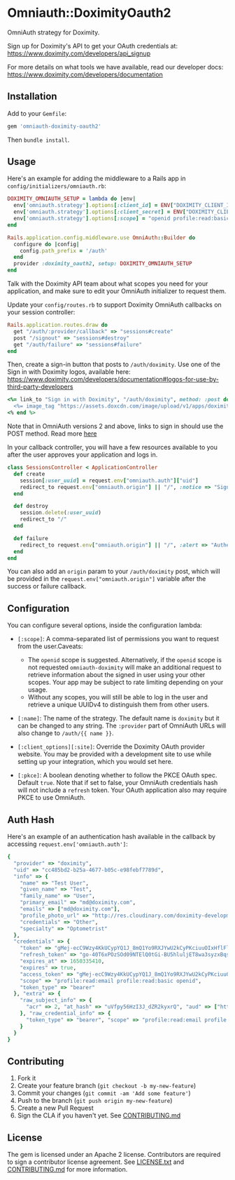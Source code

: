 # Omniauth::DoximityOauth2

OmniAuth strategy for Doximity.

Sign up for Doximity's API to get your OAuth credentials at: https://www.doximity.com/developers/api_signup

For more details on what tools we have available, read our developer docs: https://www.doximity.com/developers/documentation

## Installation

Add to your `Gemfile`:

```ruby
gem 'omniauth-doximity-oauth2'
```

Then `bundle install`.

## Usage

Here's an example for adding the middleware to a Rails app in `config/initializers/omniauth.rb`:

```ruby
DOXIMITY_OMNIAUTH_SETUP = lambda do |env|
  env['omniauth.strategy'].options[:client_id] = ENV["DOXIMITY_CLIENT_ID"]
  env['omniauth.strategy'].options[:client_secret] = ENV["DOXIMITY_CLIENT_SECRET"]
  env['omniauth.strategy'].options[:scope] = "openid profile:read:basic profile:read:email"
end

Rails.application.config.middleware.use OmniAuth::Builder do
  configure do |config|
    config.path_prefix = '/auth'
  end
  provider :doximity_oauth2, setup: DOXIMITY_OMNIAUTH_SETUP
end
```

Talk with the Doximity API team about what scopes you need for your application, and make sure to edit your OmniAuth initializer to request them.

Update your `config/routes.rb` to support Doximity OmniAuth callbacks on your session controller:

```ruby
Rails.application.routes.draw do
  get "/auth/:provider/callback" => "sessions#create"
  post "/signout" => "sessions#destroy"
  get "/auth/failure" => "sessions#failure"
end
```

Then, create a sign-in button that posts to `/auth/doximity`. Use one of the Sign in with Doximity logos, available here: https://www.doximity.com/developers/documentation#logos-for-use-by-third-party-developers

```ruby
<%= link_to "Sign in with Doximity", "/auth/doximity", method: :post do %>
  <%= image_tag "https://assets.doxcdn.com/image/upload/v1/apps/doximity/api/api-button-sign-in-with-doximity.png", alt: "Sign in with Doximity button"%>
<% end %>
```

Note that in OmniAuth versions 2 and above, links to sign in should use the POST method. Read more [here](https://github.com/omniauth/omniauth/wiki/Resolving-CVE-2015-9284)

In your callback controller, you will have a few resources available to you after the user approves your application and logs in.

```ruby
class SessionsController < ApplicationController
  def create
    session[:user_uuid] = request.env["omniauth.auth"]["uid"]
    redirect_to request.env["omniauth.origin"] || "/", :notice => "Signed in!"
  end

  def destroy
    session.delete(:user_uuid)
    redirect_to "/"
  end

  def failure
    redirect_to request.env["omniauth.origin"] || "/", :alert => "Authentication error: #{params[:message].humanize}"
  end
end
```

You can also add an `origin` param to your `/auth/doximity` post, which will be provided in the `request.env["omniauth.origin"]` variable after the success or failure callback.

## Configuration

You can configure several options, inside the configuration lambda:

* `[:scope]`: A comma-separated list of permissions you want to request from the user.Caveats:
  * The `openid` scope is suggested. Alternatively, if the `openid` scope is not requested `omniauth-doximity` will make an additional request to retrieve information about the signed in user using your other scopes. Your app may be subject to rate limiting depending on your usage.
  * Without any scopes, you will still be able to log in the user and retrieve a unique UUIDv4 to distinguish them from other users.

* `[:name]`: The name of the strategy. The default name is `doximity` but it can be changed to any string. The `:provider` part of OmniAuth  URLs will also change to `/auth/{{ name }}`.

* `[:client_options][:site]`: Override the Doximity OAuth provider website. You may be provided with a development site to use while setting up your integration, which you would set here.

* `[:pkce]`: A boolean denoting whether to follow the PKCE OAuth spec. Default `true`. Note that if set to false, your OmniAuth credentials hash will not include a `refresh` token. Your OAuth application also may require PKCE to use OmniAuth.

## Auth Hash

Here's an example of an authentication hash available in the callback by accessing `request.env['omniauth.auth']`:

```ruby
{
  "provider" => "doximity",
  "uid" => "cc485bd2-b25a-4677-b05c-e98febf7789d",
  "info" => {
    "name" => "Test User",
    "given_name" => "Test",
    "family_name" => "User",
    "primary_email" => "md@doximity.com",
    "emails" => ["md@doximity.com"],
    "profile_photo_url" => "http://res.cloudinary.com/doximity-development/image/upload/l_text:Helvetica_130_bold:AT,co_rgb:FFFFFF,t_profile_photo_320x320/profile-placeholder-registered-5.jpg",
    "credentials" => "Other",
    "specialty" => "Optometrist"
  },
  "credentials" => {
    "token" => "gMej-ecC9Wzy4KkUCypYQ1J_8mQ1Yo9RXJYwU2kCyPKciuuOIxHflFlLP0PLlJmwnjPwlNa7nkQeeOcz-zyC6w==",
    "refresh_token" => "go-40T6xPOzSOd09NTElQ0tGi-BU5hluljET8wa3syzxBqsG5BP0PJW_CsbDhmm49T081jhsIMnP-OQG8McYYPdOENc027K87gGSurOquANzx8qlo4hTJ903LNGpTZ6VcV1Ci0jomvJdH1NsCq5nLxeCy4dBctTZEMA-c3pOVZ0=",
    "expires_at" => 1650335410,
    "expires" => true,
    "access_token" => "gMej-ecC9Wzy4KkUCypYQ1J_8mQ1Yo9RXJYwU2kCyPKciuuOIxHflFlLP0PLlJmwnjPwlNa7nkQeeOcz-zyC6w==",
    "scope" => "profile:read:email profile:read:basic openid",
    "token_type" => "bearer"
  }, "extra" => {
    "raw_subject_info" => {
      "acr" => 2, "at_hash" => "uVfpy56HzI3J_dZR2kyxrQ", "aud" => ["https://auth.doximity.com", "6bd7e37e80fd06819ca13b268adea5fbe57446a9f9e1982f9483813d7272acf1"], "auth_time" => 1650333376, "azp" => "6bd7e37e80fd06819ca13b268adea5fbe57446a9f9e1982f9483813d7272acf1", "credentials" => "Other", "emails" => ["md@doximity.com"], "exp" => 1650335384, "family_name" => "User", "given_name" => "Test", "iat" => 1650333610, "iss" => "https://auth.doximity.com", "name" => "Test User", "primary_email" => "md@doximity.com", "profile_photo_url" => "http://res.cloudinary.com/doximity-development/image/upload/l_text:Helvetica_130_bold:AT,co_rgb:FFFFFF,t_profile_photo_320x320/profile-placeholder-registered-5.jpg", "sid" => "9", "specialty" => "Optometrist", "sub" => "cc485bd2-b25a-4677-b05c-e98febf7789d"
    }, "raw_credential_info" => {
      "token_type" => "bearer", "scope" => "profile:read:email profile:read:basic openid", "id_token" => "{{JWT omitted for brevity}}", "access_token" => "gMej-ecC9Wzy4KkUCypYQ1J_8mQ1Yo9RXJYwU2kCyPKciuuOIxHflFlLP0PLlJmwnjPwlNa7nkQeeOcz-zyC6w==", "refresh_token" => "go-40T6xPOzSOd09NTElQ0tGi-BU5hluljET8wa3syzxBqsG5BP0PJW_CsbDhmm49T081jhsIMnP-OQG8McYYPdOENc027K87gGSurOquANzx8qlo4hTJ903LNGpTZ6VcV1Ci0jomvJdH1NsCq5nLxeCy4dBctTZEMA-c3pOVZ0=", "expires_at" => 1650335410
    }
  }
}
```

## Contributing

1. Fork it
2. Create your feature branch (`git checkout -b my-new-feature`)
3. Commit your changes (`git commit -am 'Add some feature'`)
4. Push to the branch (`git push origin my-new-feature`)
5. Create a new Pull Request
6. Sign the CLA if you haven't yet. See [CONTRIBUTING.md](./CONTRIBUTING.md)

## License

The gem is licensed under an Apache 2 license. Contributors are required to sign a contributor license agreement. See [LICENSE.txt](./LICENSE.txt) and [CONTRIBUTING.md](./CONTRIBUTING.md) for more information.
